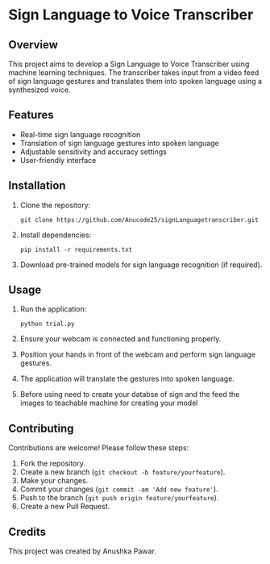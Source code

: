 # Sign Language to Voice Transcriber

## Overview

This project aims to develop a Sign Language to Voice Transcriber using machine learning techniques. The transcriber takes input from a video feed of sign language gestures and translates them into spoken language using a synthesized voice.

## Features

- Real-time sign language recognition
- Translation of sign language gestures into spoken language
- Adjustable sensitivity and accuracy settings
- User-friendly interface

## Installation

1. Clone the repository:

    ```
    git clone https://github.com/Anucode25/signLanguagetranscriber.git
    ```

2. Install dependencies:

    ```
    pip install -r requirements.txt
    ```

3. Download pre-trained models for sign language recognition (if required).

## Usage

1. Run the application:

    ```
    python trial.py
    ```

2. Ensure your webcam is connected and functioning properly.

3. Position your hands in front of the webcam and perform sign language gestures.

4. The application will translate the gestures into spoken language.
   
6. Before  using need to create your databse of sign and the feed the images to teachable machine for creating your model



## Contributing

Contributions are welcome! Please follow these steps:

1. Fork the repository.
2. Create a new branch (`git checkout -b feature/yourfeature`).
3. Make your changes.
4. Commit your changes (`git commit -am 'Add new feature'`).
5. Push to the branch (`git push origin feature/yourfeature`).
6. Create a new Pull Request.

## Credits

This project was created by Anushka Pawar.

